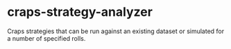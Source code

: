 # craps-strategy-analyzer
Craps strategies that can be run against an existing dataset or simulated for a number of specified rolls.
